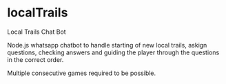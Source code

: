 # localTrails
Local Trails Chat Bot

Node.js whatsapp chatbot to handle starting of new local trails, askign questions, checking answers and guiding the player through the questions in the correct order.

Multiple consecutive games required to be possible. 
